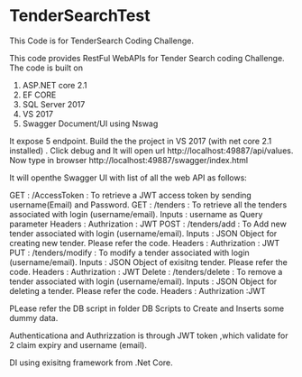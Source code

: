 # TenderSearchTest
This Code is for TenderSearch Coding Challenge.

This code provides RestFul WebAPIs for Tender Search coding Challenge. The code is built on
1) ASP.NET core 2.1
2) EF CORE
3) SQL Server 2017
4) VS 2017 
5) Swagger Document/UI using Nswag

It expose 5 endpoint. Build the the project in VS 2017 (with net core 2.1 installed) . Click debug and It will open 
url http://localhost:49887/api/values. Now type in browser http://localhost:49887/swagger/index.html

It will openthe Swagger UI with list of all the web API as follows:

GET : /AccessToken : To retrieve a JWT access token by sending username(Email) and Password.
GET : /tenders     : To retrieve all the tenders associated with login (username/email). 
                      Inputs : username as Query parameter
                      Headers :  Authrization : JWT
POST : /tenders/add  : To Add new tender associated with login (username/email). 
                      Inputs : JSON Object for creating new tender. Please refer the code.
                      Headers :  Authrization : JWT
PUT : /tenders/modify  : To modify a tender associated with login (username/email). 
                      Inputs : JSON Object of exisitng tender. Please refer the code.
                      Headers :  Authrization : JWT
Delete : /tenders/delete  : To remove a tender associated with login (username/email). 
                      Inputs : JSON Object for deleting a tender. Please refer the code.
                      Headers :  Authrization :JWT
                      
 PLease refer the DB script in folder DB Scripts to Create and Inserts some dummy data.
 
 Authenticationa and Authrizzation is through JWT token ,which validate for 2 claim expiry and username (email).
 
 DI using exisitng framework from .Net Core.
 
 
 
 
                


